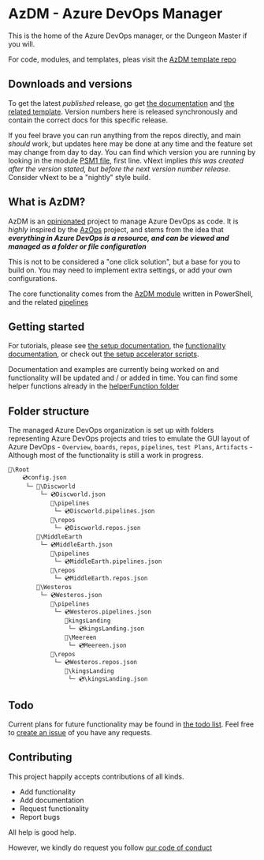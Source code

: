 # AzDM - Azure DevOps Manager

This is the home of the Azure DevOps manager, or the Dungeon Master if you will.

For code, modules, and templates, pleas visit the [AzDM template repo](https://github.com/AZDOPS/AzDMTemplate)

## Downloads and versions

To get the latest _published_ release, go get [the documentation](https://github.com/AZDOPS/AzDM/releases) and  [the related template](https://github.com/AZDOPS/AzDMTemplate/releases). Version numbers here is released synchronously and contain the correct docs for this specific release.

If you feel brave you can run anything from the repos directly, and main _should_ work, but updates here may be done at any time and the feature set may change from day to day. You can find which version you are running by looking in the module [PSM1 file](https://github.com/AZDOPS/AzDMTemplate/blob/main/.module/AzDM.psm1), first line. vNext implies _this was created after the version stated, but before the next version number release_. Consider vNext to be a "nightly" style build.

## What is AzDM?

AzDM is an [opinionated](https://stackoverflow.com/questions/802050/what-is-opinionated-software) project to manage Azure DevOps as code. It is _highly_ inspired by the [AzOps](https://github.com/Azure/AzOps) project, and stems from the idea that **_everything in Azure DevOps is a resource, and can be viewed and managed as a folder or file configuration_**

This is not to be considered a "one click solution", but a base for you to build on. You may need to implement extra settings, or add your own configurations.

The core functionality comes from the [AzDM module](./documentation/module.md) written in PowerShell, and the related [pipelines](https://github.com/AZDOPS/AzDMTemplate/tree/main/.pipelines)

## Getting started

For tutorials, please see [the setup documentation](./documentation/Setup/requirements.md), the [functionality documentation](./documentation/readme.md), or check out [the setup accelerator scripts](./setupAccelerator/readme.md).

Documentation and examples are currently being worked on and functionality will be updated and / or added in time. You can find some helper functions already in the [helperFunction folder](./helperFunctions/readme.md)

## Folder structure

The managed Azure DevOps organization is set up with folders representing Azure DevOps projects and tries to emulate the GUI layout of Azure DevOps - `Overview`, `boards`, `repos`, `pipelines`, `test Plans`, `Artifacts` - Although most of the functionality is still a work in progress.

```text
📂\Root
    💿config.json
     └─ 📂\Discworld
         └─ 💿Discworld.json
            📂\pipelines
             └─ 💿Discworld.pipelines.json
            📂\repos
             └─ 💿Discworld.repos.json
        📂\MiddleEarth
         └─ 💿MiddleEarth.json
            📂\pipelines
             └─ 💿MiddleEarth.pipelines.json
            📂\repos
             └─ 💿MiddleEarth.repos.json
        📂\Westeros
         └─ 💿Westeros.json
            📂\pipelines
             └─ 💿Westeros.pipelines.json
                📂kingsLanding
                 └─ 💿kingsLanding.json
                📂\Meereen
                 └─ 💿Meereen.json
            📂\repos
             └─ 💿Westeros.repos.json
                📂\kingsLanding
                 └─ 💿\kingsLanding.json
```

## Todo

Current plans for future functionality may be found in [the todo list](./todo.md). Feel free to [create an issue](https://github.com/AZDOPS/AzDM/issues) of you have any requests.

## Contributing

This project happily accepts contributions of all kinds.

- Add functionality
- Add documentation
- Request functionality
- Report bugs

All help is good help.

However, we kindly do request you follow [our code of conduct](code_of_conduct.md)
